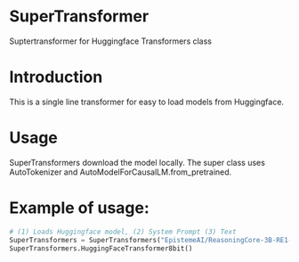 # SuperTransformer

Suptertransformer for Huggingface Transformers class

# Introduction
This is a single line transformer for easy to load models from Huggingface.

# Usage
SuperTransformers download the model locally.  The super class uses AutoTokenizer and AutoModelForCausalLM.from_pretrained.

# Example of usage:
```python
# (1) Loads Huggingface model, (2) System Prompt (3) Text 
SuperTransformers = SuperTransformers("EpistemeAI/ReasoningCore-3B-RE1-V2","You are a highly knowledgeable assistant with expertise in chemistry and physics. <reasoning>","What is the area of a circle, radius=16, reason step by step", 2026)
SuperTransformers.HuggingFaceTransformer8bit()
```
